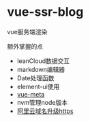 # vue-ssr-blog
vue服务端渲染

额外掌握的点
- leanCloud数据交互
- markdown编辑器
- Date处理函数
- element-ui使用
- [vue-meta](https://github.com/declandewet/vue-meta)
- nvm管理node版本
- [阿里云域名升级https](https://blog.csdn.net/cslucifer/article/details/79077831)
